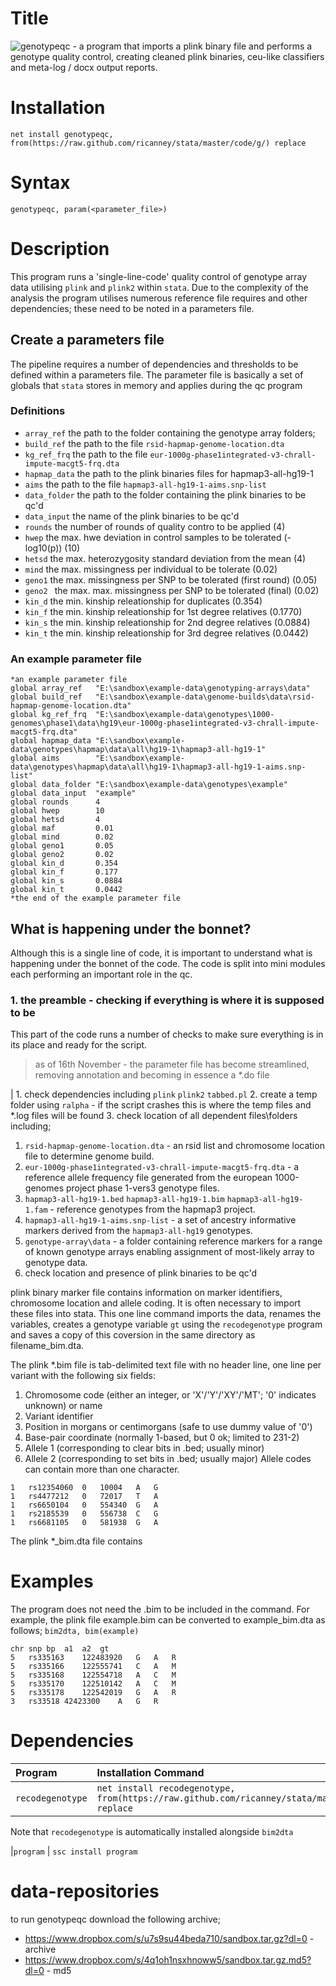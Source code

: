 # Title
![genotypeqc](https://github.com/ricanney/stata/blob/master/code/g/genotypeqc.ado) - a program that imports a plink binary file and performs a genotype quality control, creating cleaned plink binaries, ceu-like classifiers and meta-log / docx output reports. 
# Installation
```net install genotypeqc,                from(https://raw.github.com/ricanney/stata/master/code/g/) replace```
# Syntax
```genotypeqc, param(<parameter_file>)```
# Description
This program runs a 'single-line-code' quality control of genotype array data utilising ```plink``` and ```plink2``` within ```stata```. Due to the complexity of the analysis the program utilises numerous reference file requires and other dependencies; these need to be noted in a parameters file. 
## Create a parameters file
The pipeline requires a number of dependencies and thresholds to be defined within a parameters file. The parameter file is basically a set of globals that ```stata``` stores in memory and applies during the qc program
### Definitions
* ```array_ref``` the path to the folder containing the genotype array folders;
* ```build_ref``` the path to the file ```rsid-hapmap-genome-location.dta```
* ```kg_ref_frq``` the path to the file ```eur-1000g-phase1integrated-v3-chrall-impute-macgt5-frq.dta```
* ```hapmap_data``` the path to the plink binaries files for hapmap3-all-hg19-1
* ```aims``` the path to the file ```hapmap3-all-hg19-1-aims.snp-list```
* ```data_folder``` the path to the folder containing the plink binaries to be qc'd
* ```data_input``` the name of the plink binaries to be qc'd
* ```rounds``` the number of rounds of quality contro to be applied (4)
* ```hwep``` the max. hwe deviation in control samples to be tolerated (-log10(p)) (10)
* ```hetsd```  the max. heterozygosity standard deviation from the mean (4)
* ```mind``` the max. missingness per individual to be tolerate (0.02)
* ```geno1``` the max. missingness per SNP to be tolerated (first round) (0.05)
* ```geno2 ``` the max. max. missingness per SNP to be tolerated (final) (0.02)
* ```kin_d``` the min. kinship releationship for duplicates (0.354)
* ```kin_f``` the min. kinship releationship for 1st degree relatives (0.1770)
* ```kin_s``` the min. kinship releationship for 2nd degree relatives (0.0884)
* ```kin_t``` the min. kinship releationship for 3rd degree relatives (0.0442)
### An example parameter file
```
*an example parameter file
global array_ref   "E:\sandbox\example-data\genotyping-arrays\data"
global build_ref   "E:\sandbox\example-data\genome-builds\data\rsid-hapmap-genome-location.dta" 
global kg_ref_frq  "E:\sandbox\example-data\genotypes\1000-genomes\phase1\data\hg19\eur-1000g-phase1integrated-v3-chrall-impute-macgt5-frq.dta"
global hapmap_data "E:\sandbox\example-data\genotypes\hapmap\data\all\hg19-1\hapmap3-all-hg19-1"
global aims        "E:\sandbox\example-data\genotypes\hapmap\data\all\hg19-1\hapmap3-all-hg19-1-aims.snp-list"
global data_folder "E:\sandbox\example-data\genotypes\example" 
global data_input  "example" 
global rounds      4
global hwep        10
global hetsd       4
global maf         0.01
global mind        0.02
global geno1       0.05
global geno2       0.02
global kin_d       0.354
global kin_f       0.177
global kin_s       0.0884
global kin_t       0.0442
*the end of the example parameter file
```
## What is happening under the bonnet?
Although this is a single line of code, it is important to understand what is happening under the bonnet of the code. The code is split into mini modules each performing an important role in the qc.
### 1. the preamble - checking if everything is where it is supposed to be
This part of the code runs a number of checks to make sure everything is in its place and ready for the script. 
> as of 16th November - the parameter file has become streamlined, removing annotation and becoming in essence a \*.do file

| 1. check dependencies including ```plink``` ```plink2``` ```tabbed.pl```
2. create a temp folder using ```ralpha``` -  if the script crashes this is where the temp files and \*.log files will be found
3. check location of all dependent files\folders including;
 1. ```rsid-hapmap-genome-location.dta``` - an rsid list and chromosome location file to determine genome build.
 2. ```eur-1000g-phase1integrated-v3-chrall-impute-macgt5-frq.dta``` - a reference allele frequency file generated from the european 1000-genomes project phase 1-vers3 genotype files.
 3. ```hapmap3-all-hg19-1.bed``` ```hapmap3-all-hg19-1.bim``` ```hapmap3-all-hg19-1.fam``` - reference genotypes from the hapmap3 project.
 4. ```hapmap3-all-hg19-1-aims.snp-list``` - a set of ancestry informative markers derived from the ```hapmap3-all-hg19``` genotypes.
 5. ```genotype-array\data``` - a folder containing reference markers for a range of known genotype arrays enabling assignment of most-likely array to genotype data.
4. check location and presence of plink binaries to be qc'd



plink binary marker file contains information on marker identifiers, chromosome location and allele coding. It is often necessary to import these files into stata. This one line command imports the data, renames the variables, creates a genotype variable ```gt``` using the ```recodegenotype``` program and saves a copy of this coversion in the same directory as filename_bim.dta.

The plink \*.bim file is tab-delimited text file with no header line, one line per variant with the following six fields:
1. Chromosome code (either an integer, or 'X'/'Y'/'XY'/'MT'; '0' indicates unknown) or name
2. Variant identifier
3. Position in morgans or centimorgans (safe to use dummy value of '0')
4. Base-pair coordinate (normally 1-based, but 0 ok; limited to 231-2)
5. Allele 1 (corresponding to clear bits in .bed; usually minor)
6. Allele 2 (corresponding to set bits in .bed; usually major)
Allele codes can contain more than one character.

```
1	rs12354060	0	10004	A	G
1	rs4477212	0	72017	T	A
1	rs6650104	0	554340	G	A
1	rs2185539	0	556738	C	G
1	rs6681105	0	581938	G	A
```

The plink \*_bim.dta file contains 

# Examples
The program does not need the .bim to be included in the command. For example, the plink file example.bim can be converted to example_bim.dta as follows;
```bim2dta, bim(example)```

```
chr	snp	bp	a1	a2	gt
5	rs335163	122483920	G	A	R
5	rs335166	122555741	C	A	M
5	rs335168	122554718	A	C	M
5	rs335170	122510142	A	C	M
5	rs335178	122542019	G	A	R
3	rs33518	42423300	A	G	R
```

# Dependencies
| Program | Installation Command
| :----- | :------
|```recodegenotype``` | ```net install recodegenotype, from(https://raw.github.com/ricanney/stata/master/code/r/) replace```

Note that ```recodegenotype``` is automatically installed alongside ```bim2dta``` 

|```program``` | ```ssc install program```


# data-repositories
to run genotypeqc download the following archive;
* https://www.dropbox.com/s/u7s9su44beda710/sandbox.tar.gz?dl=0 - archive
* https://www.dropbox.com/s/4q1oh1nsxhnoww5/sandbox.tar.gz.md5?dl=0 - md5
